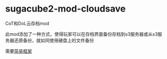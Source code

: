# sugacube2-mod-cloudsave

CoT和DoL云存档mod

此mod添加了一种方式，使得玩家可以在存档界面备份存档到s3服务器或从s3服务器还原备份，就如同使用硬盘上的文件备份

需要[简易框架](https://github.com/emicoto/SCMLSimpleFramework)

